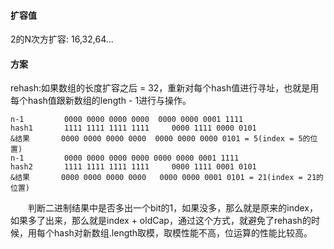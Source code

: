 #### 扩容值
2的N次方扩容: 16,32,64...

#### 方案
rehash:如果数组的长度扩容之后 = 32，重新对每个hash值进行寻址，也就是用每个hash值跟新数组的length - 1进行与操作。
```
n-1         0000 0000 0000 0000  0000 0000 0001 1111
hash1       1111 1111 1111 1111     0000 1111 0000 0101
&结果       0000 0000 0000 0000  0000 0000 0000 0101 = 5(index = 5的位置)
n-1         0000 0000 0000 0000 0000 0000 0001 1111
hash2       1111 1111 1111 1111     0000 1111 0001 0101
&结果       0000 0000 0000 0000   0000 0000 0001 0101 = 21(index = 21的位置)
```
<div style="text-indent:2em">判断二进制结果中是否多出一个bit的1，如果没多，那么就是原来的index，如果多了出来，那么就是index + oldCap，通过这个方式，就避免了rehash的时候，用每个hash对新数组.length取模，取模性能不高，位运算的性能比较高。</div> 

